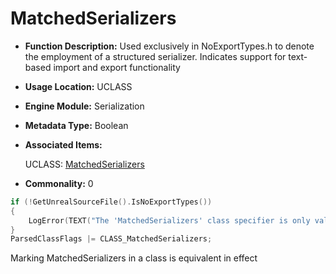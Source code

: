 # MatchedSerializers

- **Function Description:** Used exclusively in NoExportTypes.h to denote the employment of a structured serializer. Indicates support for text-based import and export functionality

- **Usage Location:** UCLASS

- **Engine Module:** Serialization

- **Metadata Type:** Boolean

- **Associated Items:**

  UCLASS: [MatchedSerializers](../../Specifier/UCLASS/Serialization/MatchedSerializers/MatchedSerializers.md)

- **Commonality:** 0

```cpp
if (!GetUnrealSourceFile().IsNoExportTypes())
{
	LogError(TEXT("The 'MatchedSerializers' class specifier is only valid in the NoExportTypes.h file"));
}
ParsedClassFlags |= CLASS_MatchedSerializers;
```

Marking MatchedSerializers in a class is equivalent in effect